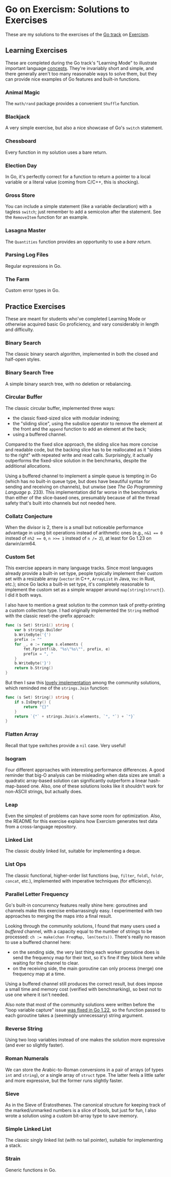 # Go on Exercism: Solutions to Exercises

These are my solutions to the exercises of the [Go track](https://exercism.org/tracks/go) on [Exercism](https://exercism.org).

## Learning Exercises

These are completed during the Go track's "Learning Mode" to illustrate important language [concepts](https://exercism.org/tracks/go/concepts). They're invariably short and simple, and there generally aren't too many reasonable ways to solve them, but they can provide nice examples of Go features and built-in functions.

### Animal Magic

The `math/rand` package provides a convenient `Shuffle` function.

### Blackjack

A very simple exercise, but also a nice showcase of Go's `switch` statement.

### Chessboard

Every function in my solution uses a bare return.

### Election Day

In Go, it's perfectly correct for a function to return a pointer to a local variable or a literal value (coming from C/C++, this is shocking).

### Gross Store

You can include a simple statement (like a variable declaration) with a tagless `switch`; just remember to add a semicolon after the statement. See the `RemoveItem` function for an example.

### Lasagna Master

The `Quantities` function provides an opportunity to use a *bare return*.

### Parsing Log Files

Regular expressions in Go.

### The Farm

Custom error types in Go.


## Practice Exercises

These are meant for students who've completed Learning Mode or otherwise acquired basic Go proficiency, and vary considerably in length and difficulty.

### Binary Search

The classic binary search algorithm, implemented in both the closed and half-open styles.

### Binary Search Tree

A simple binary search tree, with no deletion or rebalancing.

### Circular Buffer

The classic circular buffer, implemented three ways:

- the classic fixed-sized slice with modular indexing;
- the "sliding slice", using the subslice operator to remove the element at the front and the `append` function to add an element at the back;
- using a buffered channel.

Compared to the fixed slice approach, the sliding slice has more concise and readable code, but the backing slice has to be reallocated as it "slides to the right" with repeated write and read calls. Surprisingly, it actually outperforms the fixed-slice solution in the benchmarks, despite the additional allocations.

Using a buffered channel to implement a simple queue is tempting in Go (which has no built-in queue type, but does have beautiful syntax for sending and receiving on channels), but unwise (see *The Go Programming Language* p. 233). This implementation did far worse in the benchmarks than either of the slice-based ones, presumably because of all the thread safety that's built into channels but not needed here.

### Collatz Conjecture

When the divisor is 2, there is a small but noticeable performance advantage in using bit operations instead of arithmetic ones (e.g., `n&1 == 0` instead of `n%2 == 0`, `n >>= 1` instead of `n /= 2`), at least for Go 1.23 on darwin/arm64.

### Custom Set

This exercise appears in many language tracks. Since most languages already provide a built-in set type, people typically implement their custom set with a resizable array (`vector` in C++, `ArrayList` in Java, `Vec` in Rust, etc.); since Go lacks a built-in set type, it's completely reasonable to implement the custom set as a simple wrapper around `map[string]struct{}`. I did it both ways.

I also have to mention a great solution to the common task of pretty-printing a custom collection type. I had originally implemented the `String` method with the classic reset-the-prefix approach:
```go
func (s Set) Strin1() string {
	var b strings.Builder
	b.WriteByte('{')
	prefix := ""
	for _, e := range s.elements {
		fmt.Fprintf(&b, "%s\"%s\"", prefix, e)
		prefix = ", "
	}
	b.WriteByte('}')
	return b.String()
}
```
But then I saw this [lovely implementation](https://exercism.org/tracks/go/exercises/custom-set/solutions/martinohmann) among the community solutions, which reminded me of the `strings.Join` function:
```go
func (s Set) String() string {
	if s.IsEmpty() {
		return "{}"
	}
	return `{"` + strings.Join(s.elements, `", "`) + `"}`
}
```

### Flatten Array

Recall that type switches provide a `nil` case. Very useful!

### Isogram

Four different approaches with interesting performance differences. A good reminder that big-O analysis can be misleading when data sizes are small: a quadratic array-based solution can significantly outperform a linear hash-map-based one. Also, one of these solutions looks like it shouldn't work for non-ASCII strings, but actually does.

### Leap

Even the simplest of problems can have some room for optimization. Also, the README for this exercise explains how Exercism generates test data from a cross-language repository.

### Linked List
The classic doubly linked list, suitable for implementing a deque.

### List Ops

The classic functional, higher-order list functions (`map`, `filter`, `foldl`, `foldr`, `concat`, etc.), implemented with imperative techniques (for efficiency).

### Parallel Letter Frequency

Go's built-in concurrency features really shine here: goroutines and channels make this exercise embarrassingly easy. I experimented with two approaches to merging the maps into a final result.

Looking through the community solutions, I found that many users used a *buffered* channel, with a capacity equal to the number of strings to be processed: `ch := make(chan FreqMap, len(texts))`. There's really no reason to use a buffered channel here:

- on the sending side, the very last thing each worker goroutine does is send the frequency map for their text, so it's fine if they block here while waiting for the channel to clear.
- on the receiving side, the main goroutine can only process (merge) one frequency map at a time.

Using a buffered channel still produces the correct result, but does impose a small time and memory cost (verified with benchmarking), so best not to use one where it isn't needed.

Also note that most of the community solutions were written before the "loop variable capture" issue [was fixed in Go 1.22](https://go.dev/blog/loopvar-preview), so the function passed to each goroutine takes a (seemingly unnecessary) string argument.

### Reverse String
Using two loop variables instead of one makes the solution more expressive (and ever so slightly faster).

### Roman Numerals
We can store the Arabic-to-Roman conversions in a pair of arrays (of types `int` and `string`), or a single array of `struct` type. The latter feels a little safer and more expressive, but the former runs slightly faster.

### Sieve

As in the Sieve of Eratosthenes. The canonical structure for keeping track of the marked/unmarked numbers is a slice of bools, but just for fun, I also wrote a solution using a custom bit-array type to save memory.

### Simple Linked List
The classic singly linked list (with no tail pointer), suitable for implementing a stack.

### Strain

Generic functions in Go.
